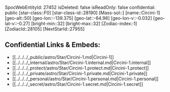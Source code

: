 ﻿---
location: [-64.98,-139.375,50]
type: Star
tags:
- astro/Star

---
SpocWebEntityId: 27452
isDeleted: false
isReadOnly: false
confidential: public
[star-class::F0]
[star-class-id::28190]
[Mass-sol::]
[name::Circini-1]
[geo-alt::50]
[geo-lon::-139.375]
[geo-lat::-64.98]
[geo-lon-v::-0.032]
[geo-lat-v::-0.27]
[bright-min::32]
[bright-max::32]
[Zodiac-index::1]
[ZodiacId::28105]
[NextStarId::27955]



## Confidential Links & Embeds: 
- [[../../../_public/astro/Star/Circini-1.md|Circini-1]] 
- [[../../../_internal/astro/Star/Circini-1.internal.md|Circini-1.internal]] 
- [[../../../_protect/astro/Star/Circini-1.protect.md|Circini-1.protect]] 
- [[../../../_private/astro/Star/Circini-1.private.md|Circini-1.private]] 
- [[../../../_personal/astro/Star/Circini-1.personal.md|Circini-1.personal]] 
- [[../../../_secret/astro/Star/Circini-1.secret.md|Circini-1.secret]]

